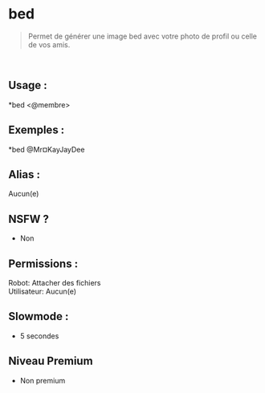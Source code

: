 # bed

> Permet de générer une image bed avec votre photo de profil ou celle de vos amis.

<br>

## Usage :

*bed <@membre>

## Exemples :

*bed @Mr¤KayJayDee

## Alias :

Aucun(e)

## NSFW ?

- Non

## Permissions :

Robot: Attacher des fichiers
<br>
Utilisateur: Aucun(e)

## Slowmode :

- 5 secondes

## Niveau Premium

- Non premium